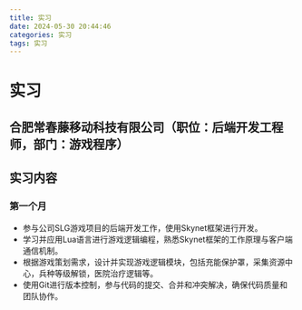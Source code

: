 ```yaml
---
title: 实习
date: 2024-05-30 20:44:46
categories: 实习
tags: 实习
---
```

# 实习
## 合肥常春藤移动科技有限公司（职位：后端开发工程师，部门：游戏程序）

## 实习内容

### 第一个月
- 参与公司SLG游戏项目的后端开发工作，使用Skynet框架进行开发。
- 学习并应用Lua语言进行游戏逻辑编程，熟悉Skynet框架的工作原理与客户端通信机制。
- 根据游戏策划需求，设计并实现游戏逻辑模块，包括充能保护罩，采集资源中心，兵种等级解锁，医院治疗逻辑等。
- 使用Git进行版本控制，参与代码的提交、合并和冲突解决，确保代码质量和团队协作。